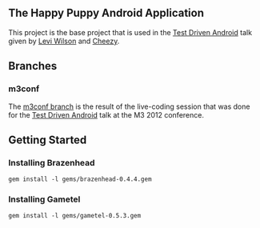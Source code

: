 ## The Happy Puppy Android Application
This project is the base project that is used in the [Test Driven Android](http://m3conf.com/home/schedule#Test_Driven_Android) talk given by [Levi Wilson](https://github.com/leviwilson) and [Cheezy](https://github.com/cheezy).

## Branches
### m3conf
The [m3conf branch](https://github.com/leandog/puppies-android/tree/m3conf) is the result of the live-coding session that was done for the [Test Driven Android](http://m3conf.com/home/schedule#Test_Driven_Android) talk at the M3 2012 conference.

## Getting Started
### Installing Brazenhead
```
gem install -l gems/brazenhead-0.4.4.gem
```

### Installing Gametel
```
gem install -l gems/gametel-0.5.3.gem
```
